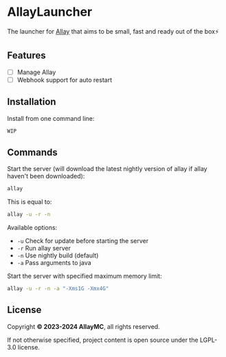 # AllayLauncher

The launcher for [Allay](https://github.com/AllayMC/Allay) that aims to be small, fast and ready out of the box⚡

## Features

- [ ] Manage Allay
- [ ] Webhook support for auto restart

## Installation

Install from one command line:

```bash
WIP
```

## Commands

Start the server (will download the latest nightly version of allay if allay haven't been downloaded):
```bash
allay
```

This is equal to:
```bash
allay -u -r -n
```

Available options:

- `-u` Check for update before starting the server
- `-r` Run allay server
- `-n` Use nightly build (default)
- `-a` Pass arguments to java

Start the server with specified maximum memory limit:

```bash
allay -u -r -n -a "-Xms1G -Xmx4G"
```

## License

Copyright **:copyright: 2023-2024 AllayMC**, all rights reserved.

If not otherwise specified, project content is open source under the LGPL-3.0 license.
